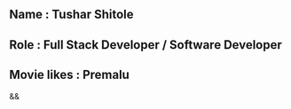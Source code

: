 ## Name : Tushar Shitole
## Role : Full Stack Developer / Software Developer
## Movie likes : Premalu
&&